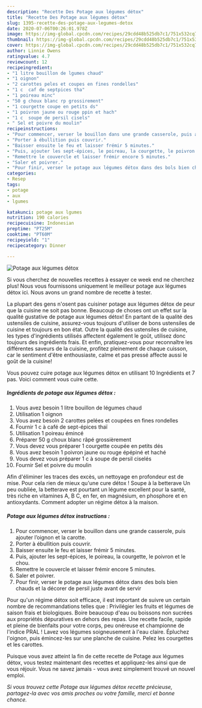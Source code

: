 ```yaml
---
description: "Recette Des Potage aux légumes détox"
title: "Recette Des Potage aux légumes détox"
slug: 1395-recette-des-potage-aux-legumes-detox
date: 2020-07-06T00:26:01.978Z
image: https://img-global.cpcdn.com/recipes/29cdd48b525db7c1/751x532cq70/potage-aux-legumes-detox-photo-principale-de-la-recette.jpg
thumbnail: https://img-global.cpcdn.com/recipes/29cdd48b525db7c1/751x532cq70/potage-aux-legumes-detox-photo-principale-de-la-recette.jpg
cover: https://img-global.cpcdn.com/recipes/29cdd48b525db7c1/751x532cq70/potage-aux-legumes-detox-photo-principale-de-la-recette.jpg
author: Linnie Owens
ratingvalue: 4.7
reviewcount: 12
recipeingredient:
- "1 litre bouillon de lgumes chaud"
- "1 oignon"
- "2 carottes peles et coupes en fines rondelles"
- "1 c  caf de septpices tha"
- "1 poireau minc"
- "50 g choux blanc rp grossirement"
- "1 courgette coupe en petits ds"
- "1 poivron jaune ou rouge ppin et hach"
- "1 c  soupe de persil cisels"
- " Sel et poivre du moulin"
recipeinstructions:
- "Pour commencer, verser le bouillon dans une grande casserole, puis ajouter l’oignon et la carotte."
- "Porter à ébullition puis couvrir."
- "Baisser ensuite le feu et laisser frémir 5 minutes."
- "Puis, ajouter les sept-épices, le poireau, la courgette, le poivron et le chou."
- "Remettre le couvercle et laisser frémir encore 5 minutes."
- "Saler et poivrer."
- "Pour finir, verser le potage aux légumes détox dans des bols bien chauds et la décorer de persil juste avant de servir"
categories:
- Resep
tags:
- potage
- aux
- lgumes

katakunci: potage aux lgumes 
nutrition: 190 calories
recipecuisine: Indonesian
preptime: "PT25M"
cooktime: "PT60M"
recipeyield: "1"
recipecategory: Dinner

---
```



![Potage aux légumes détox](https://img-global.cpcdn.com/recipes/29cdd48b525db7c1/751x532cq70/potage-aux-legumes-detox-photo-principale-de-la-recette.jpg)

Si vous cherchez de nouvelles recettes à essayer ce week end ne cherchez plus! Nous vous fournissons uniquement le meilleur potage aux légumes détox ici. Nous avons un grand nombre de recette à tester.

La plupart des gens n'osent pas cuisiner potage aux légumes détox de peur que la cuisine ne soit pas bonne. Beaucoup de choses ont un effet sur la qualité gustative de potage aux légumes détox! En partant de la qualité des ustensiles de cuisine, assurez-vous toujours d'utiliser de bons ustensiles de cuisine et toujours en bon état. Outre la qualité des ustensiles de cuisine, les types d'ingrédients utilisés affectent également le goût, utilisez donc toujours des ingrédients frais. Et enfin, pratiquez-vous pour reconnaître les différentes saveurs de la cuisine, profitez pleinement de chaque cuisson, car le sentiment d'être enthousiaste, calme et pas pressé affecte aussi le goût de la cuisine!

<!--inarticleads1-->

Vous pouvez cuire potage aux légumes détox en utilisant 10 Ingrédients et 7 pas. Voici comment vous cuire cette.

##### Ingrédients de potage aux légumes détox :

1. Vous avez besoin 1 litre bouillon de légumes chaud
1. Utilisation 1 oignon
1. Vous avez besoin 2 carottes pelées et coupées en fines rondelles
1. Fournir 1 c à café de sept-épices thaï
1. Utilisation 1 poireau émincé
1. Préparer 50 g choux blanc râpé grossièrement
1. Vous devez vous préparer 1 courgette coupée en petits dés
1. Vous avez besoin 1 poivron jaune ou rouge épépiné et haché
1. Vous devez vous préparer 1 c à soupe de persil ciselés
1. Fournir  Sel et poivre du moulin


Afin d&#39;éliminer les traces des excès, un nettoyage en profondeur est de mise. Pour cela rien de mieux qu&#39;une cure détox ! Soupe à la betterave Un peu oubliée, la betterave est pourtant un légume excellent pour la santé, très riche en vitamines A, B C, en fer, en magnésium, en phosphore et en antioxydants. Comment adopter un régime détox à la maison. 

<!--inarticleads2-->

##### Potage aux légumes détox instructions :

1. Pour commencer, verser le bouillon dans une grande casserole, puis ajouter l’oignon et la carotte.
1. Porter à ébullition puis couvrir.
1. Baisser ensuite le feu et laisser frémir 5 minutes.
1. Puis, ajouter les sept-épices, le poireau, la courgette, le poivron et le chou.
1. Remettre le couvercle et laisser frémir encore 5 minutes.
1. Saler et poivrer.
1. Pour finir, verser le potage aux légumes détox dans des bols bien chauds et la décorer de persil juste avant de servir


Pour qu&#39;un régime détox soit efficace, il est important de suivre un certain nombre de recommandations telles que : Privilégier les fruits et légumes de saison frais et biologiques. Boire beaucoup d&#39;eau ou boissons non sucrées aux propriétés dépuratives en dehors des repas. Une recette facile, rapide et pleine de bienfaits pour votre corps, peu onéreuse et championne de l&#39;indice PRAL ! Lavez vos légumes soigneusement à l&#39;eau claire. Épluchez l&#39;oignon, puis émincez-les sur une planche de cuisine. Pelez les courgettes et les carottes. 

<!--inarticleads1-->

<p>
Puisque vous avez atteint la fin de cette recette de Potage aux légumes détox, vous testez maintenant des recettes et appliquez-les ainsi que de vous réjouir. Vous ne savez jamais - vous avez simplement trouvé un nouvel emploi.
</p>

<p>
<i>Si vous trouvez cette Potage aux légumes détox recette précieuse, partagez-la avec vos amis proches ou votre famille, merci et bonne chance.</i>
</p>

